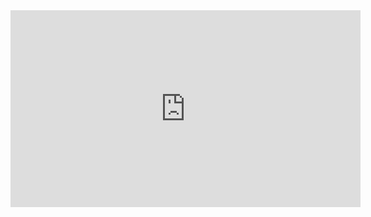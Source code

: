 <iframe width="560" height="315" 
        src="https://youtu.be/yaa5SEammR8" 
        frameborder="0" allowfullscreen>
</iframe>
